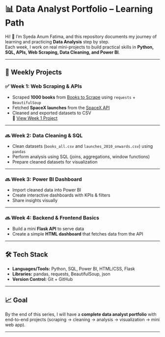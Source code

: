 # 📊 Data Analyst Portfolio – Learning Path

Hi! 👋 I’m Syeda Anum Fatima, and this repository documents my journey of learning and practicing **Data Analysis** step by step.  
Each week, I work on real mini-projects to build practical skills in **Python, SQL, APIs, Web Scraping, Data Cleaning, and Power BI**.  

---

## 🚀 Weekly Projects

### ✅ Week 1: Web Scraping & APIs
- Scraped **1000 books** from [Books to Scrape](https://books.toscrape.com/) using `requests` + `BeautifulSoup`
- Fetched **SpaceX launches** from the [SpaceX API](https://api.spacexdata.com/)
- Cleaned and exported datasets to CSV  
📂 [View Week 1 Project](./Week1_WebScraping_APIs)

---

### 🔜 Week 2: Data Cleaning & SQL
- Clean datasets (`books_all.csv` and `launches_2010_onwards.csv`) using `pandas`
- Perform analysis using SQL (joins, aggregations, window functions)
- Prepare cleaned datasets for visualization

---

### 🔜 Week 3: Power BI Dashboard
- Import cleaned data into Power BI
- Create interactive dashboards with KPIs & filters
- Share insights visually  

---

### 🔜 Week 4: Backend & Frontend Basics
- Build a mini **Flask API** to serve data
- Create a simple **HTML dashboard** that fetches data from the API  

---

## 🛠️ Tech Stack
- **Languages/Tools:** Python, SQL, Power BI, HTML/CSS, Flask  
- **Libraries:** pandas, requests, BeautifulSoup, json  
- **Version Control:** Git + GitHub  

---

## 📈 Goal
By the end of this series, I will have a **complete data analyst portfolio** with end-to-end projects (scraping → cleaning → analysis → visualization → mini web app).

---
